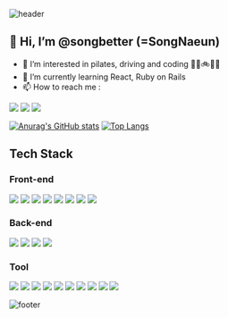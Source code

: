 
<!---
songbetter/songbetter is a ✨ special ✨ repository because its `README.md` (this file) appears on your GitHub profile.
You can click the Preview link to take a look at your changes.
--->

![header](https://capsule-render.vercel.app/api?type=wave&color=gradient&height=300&section=header&text=better%20than&fontSize=90)

## 👋 Hi, I’m @songbetter (=SongNaeun)
- 👀 I’m interested in pilates, driving and coding 🤸‍♀️🚲🛴🚙
- 🌱 I’m currently learning React, Ruby on Rails
- 📫 How to reach me :
<p align="left">
<a href="https://velog.io/@songbetter"><img src="https://img.shields.io/badge/Velog-38B2AC?style=flat-square"/></a>
  <a href="mailto:5ongnaeu17@gmail.com"><img src="https://img.shields.io/badge/Gmail-F7342E?style=flat-square&logo=Gmail&logoColor=white"/></a>
  <a href="https://www.canva.com/design/DAEahNgSVDE/CjaS-j132TBfM7LEOzM2ug/view?utm_content=DAEahNgSVDE&utm_campaign=designshare&utm_medium=link&utm_source=sharebutton"><img src="https://img.shields.io/badge/Resume-F7DF1E?style=flat-square&logo=Resume&logoColor=white"/></a>
</p>

[![Anurag's GitHub stats](https://github-readme-stats.vercel.app/api?username=songbetter)](https://github.com/anuraghazra/github-readme-stats)
[![Top Langs](https://github-readme-stats.vercel.app/api/top-langs/?username=songbetter&layout=compact)](https://github.com/anuraghazra/github-readme-stats)


## Tech Stack
### Front-end
<p align="left">
<img src="https://img.shields.io/badge/Javascript-F7DF1E?style=flat-square&logo=Javascript&logoColor=white"/>
<img src="https://img.shields.io/badge/React-61DAFB?style=flat-square&logo=React&logoColor=white"/> 
<img src="https://img.shields.io/badge/ReactRouter-CA4245?style=flat-square&logo=React-Router&logoColor=white"/>
<img src="https://img.shields.io/badge/Sass-DB7093?style=flat-square&logo=Sass&logoColor=white"/>
<img src="https://img.shields.io/badge/styled-components-DB7093?style=flat-square&logo=styled-components&logoColor=white"/>
<img src="https://img.shields.io/badge/TailwindCSS-38B2AC?style=flat-square&logo=Tailwind-CSS&logoColor=white"/> 
<img src="https://img.shields.io/badge/CSS3-1572B6?style=flat-square&logo=CSS3&logoColor=white"/> 
<img src="https://img.shields.io/badge/HTML5-E34F26?style=flat-square&logo=HTML5&logoColor=white"/>
</p>

### Back-end

<p align="left">
<img src="https://img.shields.io/badge/RubyonRails-CC342D?style=flat-square&logo=Ruby&logoColor=white"/>
<img src="https://img.shields.io/badge/PostgreSQL-336791?style=flat-square&logo=PostgreSQL&logoColor=white"/> 
<img src="https://img.shields.io/badge/Redis-DC382D?style=flat-square&logo=Redis&logoColor=white"/>
<img src="https://img.shields.io/badge/Postman-FF6C37?style=flat-square&logo=Postman&logoColor=white"/>
</p>

### Tool
<p align="left">
<img src="https://img.shields.io/badge/VisualStudio-1572B6?style=flat-square&logo=Visual-Studio&logoColor=white"/> 
  
<img src="https://img.shields.io/badge/Notion-181717?style=flat-square&logo=Notion&logoColor=white"/>
<img src="https://img.shields.io/badge/Trello-026AA7?style=flat-square&logo=Trello&logoColor=white"/>
<img src="https://img.shields.io/badge/Slack-5C2D91?style=flat-square&logo=Slack&logoColor=white"/> 
<img src="https://img.shields.io/badge/Jira-1572B6?style=flat-square&logo=Jira&logoColor=white"/> 
<img src="https://img.shields.io/badge/Git-F05032?style=flat-square&logo=Git&logoColor=white"/>
<img src="https://img.shields.io/badge/Github-181717?style=flat-square&logo=Github&logoColor=white"/>
<img src="https://img.shields.io/badge/StackOverflow-F58025?style=flat-square&logo=StackOverflow&logoColor=white"/>
<img src="https://img.shields.io/badge/MicrosoftExcel-217346?style=flat-square&logo=Microsoft-Excel&logoColor=white"/>
<img src="https://img.shields.io/badge/PowerShell-5391FE?style=flat-square&logo=PowerShell&logoColor=white"/> 
</p>


![footer](https://capsule-render.vercel.app/api?type=wave&color=gradient&height=300&section=footer&text=Yesterday&fontSize=90)
